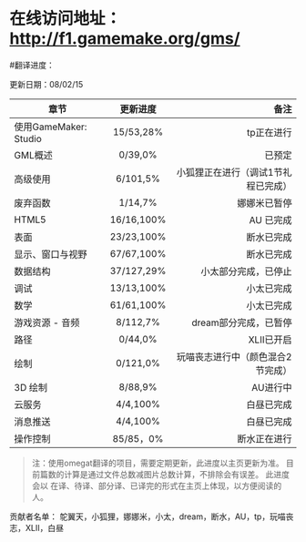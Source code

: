 # 在线访问地址： http://f1.gamemake.org/gms/


#翻译进度：

更新日期：08/02/15

章节 | 更新进度  | 备注
------|:------:|------:
使用GameMaker: Studio  | 15/53,28% | tp正在进行
GML概述  | 0/39,0% | 已预定
高级使用  | 6/101,5% | 小狐狸正在进行（调试1节礼程已完成）
废弃函数  | 1/14,7% | 娜娜米已暂停
HTML5  | 16/16,100% | AU 已完成
表面  | 23/23,100% | 断水已完成
显示、窗口与视野  | 67/67,100% |  断水已完成
数据结构  | 37/127,29% | 小太部分完成，已停止
调试| 13/13,100% | 小太已完成
数学  | 61/61,100% | 小太已完成
游戏资源 - 音频  | 8/112,7% | dream部分完成，已暂停
路径  | 0/44,0% | XLII已开启
绘制  | 0/121,0% | 玩喵丧志进行中（颜色混合2节完成）
3D 绘制 | 8/88,9% |AU进行中
云服务  | 4/4,100% | 白昼已完成
消息推送|4/4,100%|白昼已完成
操作控制|85/85，0%|断水正在进行

>注：使用omegat翻译的项目，需要定期更新，此进度以主页更新为准。
目前篇数的计算是通过文件总数减图片总数计算，不排除会有误差。
此进度会以 在译、待译、部分译、已译完的形式在主页上体现，以方便阅读的人。

贡献者名单：
鸵翼天，小狐狸，娜娜米，小太，dream，断水，AU，tp，玩喵丧志，XLII，白昼